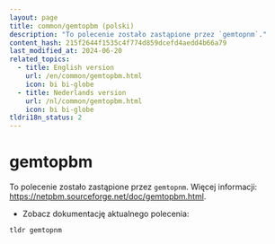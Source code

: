 ```yaml
---
layout: page
title: common/gemtopbm (polski)
description: "To polecenie zostało zastąpione przez `gemtopnm`."
content_hash: 215f2644f1535c4f774d859dcefd4aedd4b66a79
last_modified_at: 2024-06-20
related_topics:
  - title: English version
    url: /en/common/gemtopbm.html
    icon: bi bi-globe
  - title: Nederlands version
    url: /nl/common/gemtopbm.html
    icon: bi bi-globe
tldri18n_status: 2
---
```

# gemtopbm

To polecenie zostało zastąpione przez `gemtopnm`.
Więcej informacji: <https://netpbm.sourceforge.net/doc/gemtopbm.html>.

- Zobacz dokumentację aktualnego polecenia:

`tldr gemtopnm`
